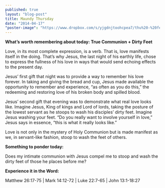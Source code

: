 ```yaml
---
published: true
layout: "blog-post"
title: Maundy Thursday
date: "2014-04-17"
"poster-image": "https://www.dropbox.com/s/yjgdnjtoohcpea7/thu%20-%20feet.jpg"
---
```


**What’s worth remembering about today: True Communion + Dirty Feet**

Love, in its most complete expression, is a verb.  That is, love manifests itself in the doing.  That’s why Jesus, the last night of his earthly life, chose to express the fullness of his love in ways that would send echoing effects to the present day.  

Jesus’ first gift that night was to provide a way to remember his love forever.  In taking and giving the bread and cup, Jesus made available the opportunity to remember and experience, “as often as you do this,” the redeeming and restoring love of his broken body and spilled blood.

Jesus’ second gift that evening was to demonstrate what real love looks like.  Imagine Jesus, King of kings and Lord of lords, taking the posture of the lowest servant as he stoops to wash his disciples’ dirty feet.  Imagine Jesus washing your feet.  “Do you really want to involve yourself in love,” Jesus says in essence, “this is what it really looks like.” 

Love is not only in the mystery of Holy Communion but is made manifest as we, in servant-like fashion, stoop to wash the feet of others.  

**Something to ponder today:**

Does my intimate communion with Jesus compel me to stoop and wash the dirty feet of those he places before me?

**Experience it in the Word:**

Matthew 26:17-75 | Mark 14:12-72 | Luke 22:7-65 | John 13:1-18:27


